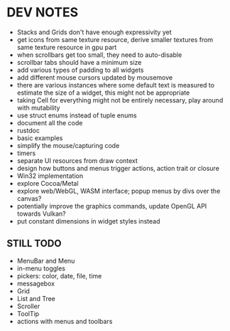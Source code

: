 # DEV NOTES

- Stacks and Grids don't have enough expressivity yet
- get icons from same texture resource, derive smaller textures from same texture resource in gpu part
- when scrollbars get too small, they need to auto-disable
- scrollbar tabs should have a minimum size
- add various types of padding to all widgets
- add different mouse cursors updated by mousemove
- there are various instances where some default text is measured to estimate the size of a widget, this might not be appropriate
- taking Cell for everything might not be entirely necessary, play around with mutability
- use struct enums instead of tuple enums
- document all the code
- rustdoc
- basic examples
- simplify the mouse/capturing code
- timers
- separate UI resources from draw context
- design how buttons and menus trigger actions, action trait or closure
- Win32 implementation
- explore Cocoa/Metal
- explore web/WebGL, WASM interface; popup menus by divs over the canvas?
- potentially improve the graphics commands, update OpenGL API towards Vulkan?
- put constant dimensions in widget styles instead

## STILL TODO

- MenuBar and Menu
- in-menu toggles
- pickers: color, date, file, time
- messagebox
- Grid
- List and Tree
- Scroller
- ToolTip
- actions with menus and toolbars
